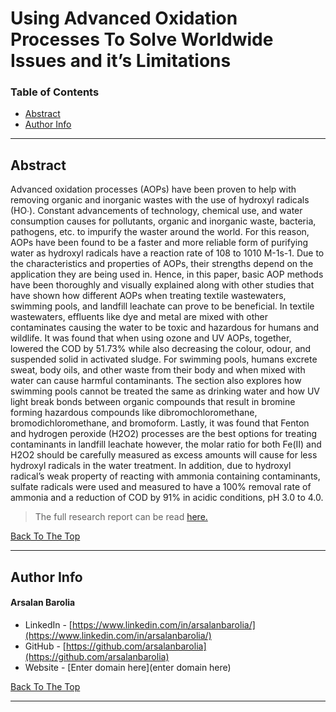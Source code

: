 <a href='#project' id='project' class='anchor' aria-hidden='true'></a>

# Using Advanced Oxidation Processes To Solve Worldwide Issues and it’s Limitations

### Table of Contents

- [Abstract](#Abstract)
- [Author Info](#author-info)

---

## Abstract

<p align="justify">

Advanced oxidation processes (AOPs) have been proven to help with removing organic and inorganic wastes with the use of hydroxyl radicals (HO∙). Constant advancements of technology, chemical use, and water consumption causes for pollutants, organic and inorganic waste, bacteria, pathogens, etc. to impurify the waster around the world. For this reason, AOPs have been found to be a faster and more reliable form of purifying water as hydroxyl radicals have a reaction rate of 108 to 1010 M-1s-1. Due to the characteristics and properties of AOPs, their strengths depend on the application they are being used in. Hence, in this paper, basic AOP methods have been thoroughly and visually explained along with other studies that have shown how different AOPs when treating textile wastewaters, swimming pools, and landfill leachate can prove to be beneficial. In textile wastewaters, effluents like dye and metal are mixed with other contaminates causing the water to be toxic and hazardous for humans and wildlife. It was found that when using ozone and UV AOPs, together, lowered the COD by 51.73% while also decreasing the colour, odour, and suspended solid in activated sludge. For swimming pools, humans excrete sweat, body oils, and other waste from their body and when mixed with water can cause harmful contaminants. The section also explores how swimming pools cannot be treated the same as drinking water and how UV light break bonds between organic compounds that result in bromine forming hazardous compounds like dibromochloromethane, bromodichloromethane, and bromoform. Lastly, it was found that Fenton and hydrogen peroxide (H2O2) processes are the best options for treating contaminants in landfill leachate however, the molar ratio for both Fe(II) and H2O2 should be carefully measured as excess amounts will cause for less hydroxyl radicals in the water treatment. In addition, due to hydroxyl radical’s weak property of reacting with ammonia containing contaminants, sulfate radicals were used and measured to have a 100% removal rate of ammonia and a reduction of COD by 91% in acidic conditions, pH 3.0 to 4.0.

</p>

> The full research report can be read [here.](files/tDCS-Research-Report.pdf)

[Back To The Top](#project)

---

## Author Info

<h4> Arsalan Barolia</h4>

- LinkedIn - [https://www.linkedin.com/in/arsalanbarolia/](https://www.linkedin.com/in/arsalanbarolia/)
- GitHub - [https://github.com/arsalanbarolia](https://github.com/arsalanbarolia)
- Website - [Enter domain here](enter domain here)

<p></p>

[Back To The Top](#project)

---

